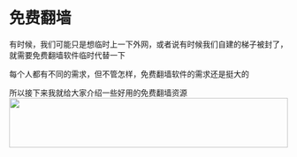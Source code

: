# 免费翻墙
有时候，我们可能只是想临时上一下外网，或者说有时候我们自建的梯子被封了，就需要免费翻墙软件临时代替一下

每个人都有不同的需求，但不管怎样，免费翻墙软件的需求还是挺大的

所以接下来我就给大家介绍一些好用的免费翻墙资源
<a href="https://www.vultr.com/?ref=7775614-4F"><img src="https://www.vultr.com/media/banner_1.png" width="100%" height="90"></a>